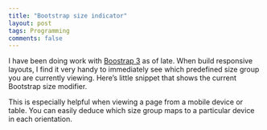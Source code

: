 ```yaml
---
title: "Bootstrap size indicator"
layout: post
tags: Programming
comments: false
--- 
```


I have been doing work with [Boostrap 3](http://getbootstrap.com) as of late. When build responsive layouts, I find it very handy to immediately see which predefined size group you are currently viewing. Here’s little snippet that shows the current Bootstrap size modifier.

<script src="https://gist.github.com/csim/30aed7384208a76f6a07.js"></script>

This is especially helpful when viewing a page from a mobile device or table. You can easily deduce which size group maps to a particular device in each orientation.
